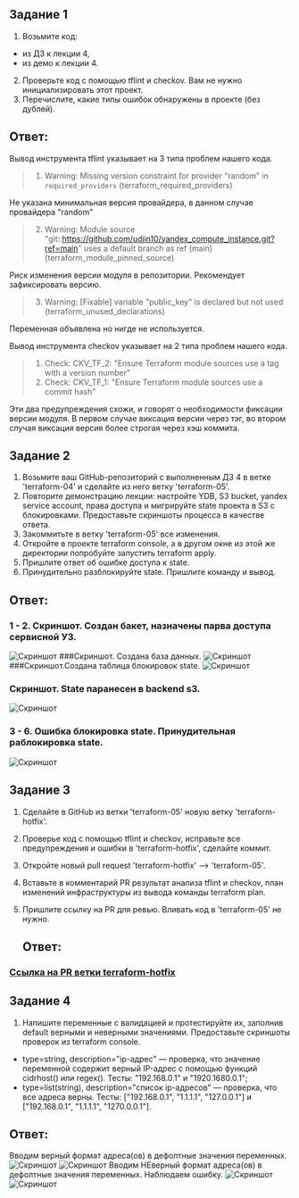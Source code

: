 ## Задание 1
1. Возьмите код:
- из ДЗ к лекции 4,
- из демо к лекции 4.
2. Проверьте код с помощью tflint и checkov. Вам не нужно инициализировать этот проект.
3. Перечислите, какие типы ошибок обнаружены в проекте (без дублей).


## Ответ:
Вывод инструмента tflint указывает на 3 типа проблем нашего кода.
>1. Warning: Missing version constraint for provider "random" in `required_providers` (terraform_required_providers)

Не указана минимальная версия провайдера, в данном случае провайдера "random" 

>2. Warning: Module source "git::https://github.com/udjin10/yandex_compute_instance.git?ref=main" uses a default branch as ref (main) (terraform_module_pinned_source)
   
Риск изменения версии модуля в репозитории. Рекомендует зафиксировать версию.

>3. Warning: [Fixable] variable "public_key" is declared but not used (terraform_unused_declarations)
   
Переменная объявлена но нигде не используется.

Вывод инструмента checkov указывает на 2 типа проблем нашего кода.
>1. Check: CKV_TF_2: "Ensure Terraform module sources use a tag with a version number" 
>2. Check: CKV_TF_1: "Ensure Terraform module sources use a commit hash"

Эти два предупреждения схожи, и говорят о необходимости фиксации версии модуля. В первом случае виксация версии через тэг, во втором случая виксация версия более строгая через хэш коммита.

## Задание 2
1. Возьмите ваш GitHub-репозиторий с выполненным ДЗ 4 в ветке 'terraform-04' и сделайте из него ветку 'terraform-05'.
2. Повторите демонстрацию лекции: настройте YDB, S3 bucket, yandex service account, права доступа и мигрируйте state проекта в S3 с блокировками. Предоставьте скриншоты процесса в качестве ответа.
3. Закоммитьте в ветку 'terraform-05' все изменения.
4. Откройте в проекте terraform console, а в другом окне из этой же директории попробуйте запустить terraform apply.
5. Пришлите ответ об ошибке доступа к state.
6. Принудительно разблокируйте state. Пришлите команду и вывод.

## Ответ:
   ### 1 - 2. Скриншот. Создан бакет, назначены парва доступа сервисной УЗ.
   ![Скриншот](https://github.com/Sem20071/netology_homework/blob/main/dz_terraform/dz_05/images/terraform-05-02-1.png)
   ###Скриншот. Создана база данных.
   ![Скриншот](https://github.com/Sem20071/netology_homework/blob/main/dz_terraform/dz_05/images/terraform-05-02-2.png)
   ###Скриншот.Создана таблица блокировок state.
   ![Скриншот](https://github.com/Sem20071/netology_homework/blob/main/dz_terraform/dz_05/images/terraform-05-02-3.png)
   ### Скриншот. State паранесен в backend s3.
   ![Скриншот](https://github.com/Sem20071/netology_homework/blob/main/dz_terraform/dz_05/images/terraform-05-02-5.png)

  ### 3 - 6. Ошибка блокировка state. Принудительная раблокировка state.
   ![Скриншот](https://github.com/Sem20071/netology_homework/blob/main/dz_terraform/dz_05/images/terraform-05-02-6.png)


## Задание 3
1. Сделайте в GitHub из ветки 'terraform-05' новую ветку 'terraform-hotfix'.
2. Проверье код с помощью tflint и checkov, исправьте все предупреждения и ошибки в 'terraform-hotfix', сделайте коммит.
3. Откройте новый pull request 'terraform-hotfix' --> 'terraform-05'.
4. Вставьте в комментарий PR результат анализа tflint и checkov, план изменений инфраструктуры из вывода команды terraform plan.
5. Пришлите ссылку на PR для ревью. Вливать код в 'terraform-05' не нужно.

   ## Ответ:

### [Ссылка на PR ветки terraform-hotfix](https://github.com/Sem20071/netology_homework/pull/2)

## Задание 4

1. Напишите переменные с валидацией и протестируйте их, заполнив default верными и неверными значениями. Предоставьте скриншоты проверок из terraform console.
- type=string, description="ip-адрес" — проверка, что значение переменной содержит верный IP-адрес с помощью функций cidrhost() или regex(). Тесты: "192.168.0.1" и "1920.1680.0.1";
- type=list(string), description="список ip-адресов" — проверка, что все адреса верны. Тесты: ["192.168.0.1", "1.1.1.1", "127.0.0.1"] и ["192.168.0.1", "1.1.1.1", "1270.0.0.1"].
   
## Ответ:
Вводим верный формат адреса(ов) в дефолтные значения переменных.
![Скриншот](https://github.com/Sem20071/netology_homework/blob/main/dz_terraform/dz_05/images/terraform-05-04-1.png)
![Скриншот](https://github.com/Sem20071/netology_homework/blob/main/dz_terraform/dz_05/images/terraform-05-04-2-1.png)
Вводим НЕверный формат адреса(ов) в дефолтные значения переменных. Наблюдаем ошибку.
![Скриншот](https://github.com/Sem20071/netology_homework/blob/main/dz_terraform/dz_05/images/terraform-05-04-1-2.png)
![Скриншот](https://github.com/Sem20071/netology_homework/blob/main/dz_terraform/dz_05/images/terraform-05-04-2-2.png)



